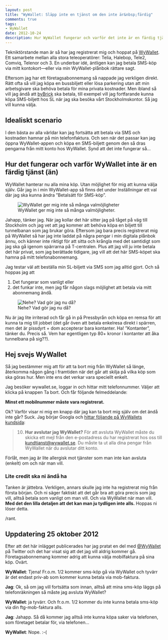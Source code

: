 ```yaml
---
layout: post
title: "WyWallet: Släpp inte en tjänst om den inte är&nbsp;färdig"
comments: true
tags:
- WyWallet
date: 2012-10-24
description: Hur WyWallet fungerar och varför det inte är en färdig tjänst (än).
---
```


Tekniktörstande man är så har jag registrerat mig och hoppat på [WyWallet](http://wywallet.se/). Ett samarbete mellan alla stora teleoperatörer: Telia, Halebop, Tele2, Comviq, Telenor och 3. En underbar idé, äntligen kan jag betala SMS-köp via mitt kontokort—eller via min WyWallet-plånbok rättare sagt.

Eftersom jag har ett företagsabonnemang så nappade jag verkligen direkt. Rätt ofta så vill jag köpa en bussbiljett eller lösa parkering utan att min arbetsgivare ska behöva betala för mina privata kostnader. Men ibland så vill jag ändå att [byBrick](http://bybrick.se/) ska betala, till exempel vill jag fortfarande kunna köpa SMS-biljett hos SL när jag ska besöka vårt Stockholmskontor. Så jag vill kunna välja.

## Idealiskt scenario

I den bästa av alla världar kan jag fortsätta att betala via SMS och kostnaden hamnar på min telefonfaktura. Och sen när det passar kan jag öppna WyWallet-appen och köpa en SMS-biljett genom den så dras pengarna från mitt konto hos WyWallet. Synd att det inte fungerar så…

## Hur det fungerar och varför WyWallet inte är en färdig tjänst (än)

WyWallet hanterar nu alla mina köp. Utan möjlighet för mig att kunna välja själv. Går jag in i min WyWallet-app så finns det under Inställningar ett val där jag ska kunna ändra ”Betalsätt för SMS-köp”.

<figure class="caption caption--left">
  <img data-src="/img/wywallet-1.png" alt="WyWallet ger mig inte så många valmöjligheter">
  <figcaption>WyWallet ger mig inte så många valmöjligheter.</figcaption>
</figure>

Jahapp, tänker jag. När jag kollar det här sitter jag på tåget på väg till Stockholm och jag vet att jag kommer att behöva köpa en biljett till tunnelbanan som jag brukar göra. Eftersom jag bara precis registrerat mig på WyWallet så har jag inte laddat på några pengar i min digitala plånbok ännu, och känner inte riktigt för att sitta och krångla med det samtidigt som jag ska gå igenom spärrarna på T-centralen. Plus att jag vill ju inte betala det här privat, som jag berättade tidigare, jag vill att det här SMS-köpet ska hamna på mitt telefonabonnemang.

Jag testar väl att beställa min SL-biljett via SMS som jag alltid gjort. Och så hoppas jag att

1. Det fungerar som vanligt eller
2. det funkar inte, men jag får någon slags möjlighet att betala via mitt abonnemang ändå.

<figure class="caption caption--right">
  <img data-src="/img/wywallet-2.png" alt="Nehe? Vad gör jag nu då?">
  <figcaption>Nehe? Vad gör jag nu då?</figcaption>
</figure>

Nu är jag lite irriterad och får gå in på Pressbyrån och köpa en remsa för att kunna ta mig till jobbet (det går öven att betala enkelresa direkt i spärren, men det är pissdyrt + dom accepterar bara kontanter. Ha! ”Kontanter”, tänker du. Precis så. Vem har egentligen typ 80+ kronor i kontanter att åka tunnelbana på sig??).

## Hej svejs WyWallet

Så jag bestämmer mig att för att ta bort mig från WyWallet så länge, återkomma någon gång i framtiden när det går att skilja på vilka köp som ska göras hur. Men inte ens det verkar vara speciellt enkelt.

Jag besöker wywallet.se, loggar in och hittar mitt telefonnummer. Väljer att klicka på knappen Ta bort. Och får följande felmeddelande:

**Minst ett mobilnummer måste vara registrerat.**

Ok? Varför visar ni mig en knapp där jag kan ta bort mig själv om det ändå inte går? Suck. Jag börjar Googla och [hittar följande på WyWallets kundsida](http://wywallet.se/kundtjanst/#10):

> 10. **Hur avslutar jag WyWallet?** För att avsluta WyWallet måste du skicka ett mejl från den e-postadress du har registrerat hos oss till kundtjanst@wywallet.se. Du måste ta ut alla dina pengar från WyWallet när du avslutar ditt konto.

Förlåt, men jag är lite allergisk mot tjänster som man inte kan avsluta (enkelt) om och när man vill.

### Lite credit ska ni ändå ha

Tanken är jättebra. Verkligen, annars skulle jag inte ha registrerat mig från första början. Och ni säger faktiskt att det går bra att göra precis som jag vill, alltså betala som vanligt om man vill. Och via WyWallet när man vill. **Med det den lilla detaljen att det kan man ju tydligen inte alls.** Hoppas ni löser detta.

/rant.

## Uppdatering 25 oktober 2012

Efter att det här inlägget publicerades har jag pratat en del med [@WyWallet](https://twitter.com/WyWallet) på Twitter och det har visat sig att det jag vill aldrig kommer gå. Företagsabonnemang kommer adrig att kunna välja mobilfaktura på sina köp. Ovärt.

**WyWallet**: Tjena! Fr.o.m. 1/2 kommer sms-köp gå via WyWallet och tyvärr är det endast priv-ab som kommer kunna betala via mob-faktura.

**Jag**: Ok, så om jag vill fortsätta som innan, alltså att mina sms-köp läggs på telefonräkningen så måste jag avsluta WyWallet?

**WyWallet**:  ja tyvärr. Och fr.o.m. 1/2 kommer du inte kunna betala sms-köp via din ftg-mob-faktura alls.

**Jag**: Jahapp. Så då kommer jag alltså inte kunna köpa saker via telefonen, som företaget betalar för, via telefonen…

**WyWallet**:  Nope. :-(
